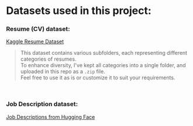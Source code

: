 # Datasets used in this project:


### Resume (CV) dataset: 
[Kaggle Resume Dataset](https://www.kaggle.com/datasets/snehaanbhawal/resume-dataset)
> This dataset contains various subfolders, each representing different categories of resumes. <br>
>  To enhance diversity, I've kept all categories into a single folder, and uploaded in this repo as a `.zip` file. <br>
> Feel free to use it as is or customize it to suit your requirements. 

<br>

### Job Description dataset: 
[Job Descriptions from Hugging Face](https://huggingface.co/datasets/jacob-hugging-face/job-descriptions)
